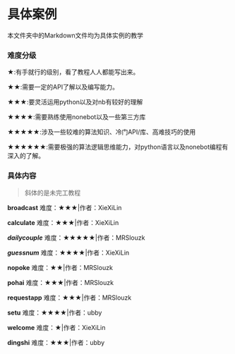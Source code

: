 # 具体案例

本文件夹中的Markdown文件均为具体实例的教学

### 难度分级

★:有手就行的级别，看了教程人人都能写出来。

★★:需要一定的API了解以及编写能力。

★★★:要灵活运用python以及对nb有较好的理解

★★★★:需要熟练使用nonebot以及一些第三方库

★★★★★:涉及一些较难的算法知识、冷门API/库、高难技巧的使用

★★★★★★:需要极强的算法逻辑思维能力，对python语言以及nonebot编程有深入的了解。

### 具体内容

> 斜体的是未完工教程

**broadcast** 难度：★★★|作者：XieXiLin

**calculate** 难度：★★★|作者：XieXiLin

***dailycouple*** 难度：★★★★★|作者：MRSlouzk

***guessnum*** 难度：★★★★|作者：XieXiLin

**nopoke** 难度：★★|作者：MRSlouzk

**pohai** 难度：★★★|作者：MRSlouzk

**requestapp** 难度：★★★|作者：MRSlouzk

**setu** 难度：★★★★|作者：ubby

**welcome** 难度：★|作者：XieXiLin

**dingshi** 难度：★★★|作者：ubby
